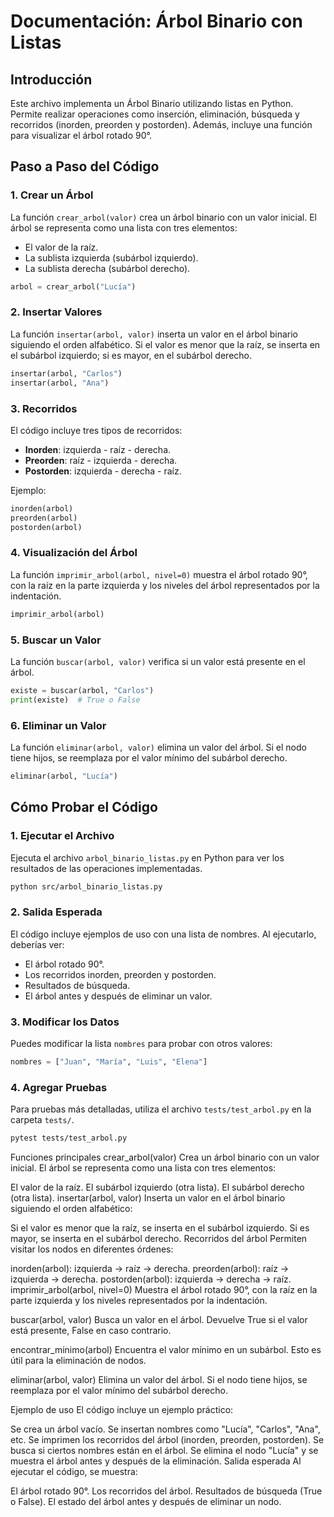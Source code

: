 # Documentación: Árbol Binario con Listas

## Introducción

Este archivo implementa un Árbol Binario utilizando listas en Python. Permite realizar operaciones como inserción, eliminación, búsqueda y recorridos (inorden, preorden y postorden). Además, incluye una función para visualizar el árbol rotado 90°.

## Paso a Paso del Código

### 1. Crear un Árbol

La función `crear_arbol(valor)` crea un árbol binario con un valor inicial. El árbol se representa como una lista con tres elementos:

- El valor de la raíz.
- La sublista izquierda (subárbol izquierdo).
- La sublista derecha (subárbol derecho).

```python
arbol = crear_arbol("Lucía")
```

### 2. Insertar Valores

La función `insertar(arbol, valor)` inserta un valor en el árbol binario siguiendo el orden alfabético. Si el valor es menor que la raíz, se inserta en el subárbol izquierdo; si es mayor, en el subárbol derecho.

```python
insertar(arbol, "Carlos")
insertar(arbol, "Ana")
```

### 3. Recorridos

El código incluye tres tipos de recorridos:

- **Inorden**: izquierda - raíz - derecha.
- **Preorden**: raíz - izquierda - derecha.
- **Postorden**: izquierda - derecha - raíz.

Ejemplo:

```python
inorden(arbol)
preorden(arbol)
postorden(arbol)
```

### 4. Visualización del Árbol

La función `imprimir_arbol(arbol, nivel=0)` muestra el árbol rotado 90°, con la raíz en la parte izquierda y los niveles del árbol representados por la indentación.

```python
imprimir_arbol(arbol)
```

### 5. Buscar un Valor

La función `buscar(arbol, valor)` verifica si un valor está presente en el árbol.

```python
existe = buscar(arbol, "Carlos")
print(existe)  # True o False
```

### 6. Eliminar un Valor

La función `eliminar(arbol, valor)` elimina un valor del árbol. Si el nodo tiene hijos, se reemplaza por el valor mínimo del subárbol derecho.

```python
eliminar(arbol, "Lucía")
```

## Cómo Probar el Código

### 1. Ejecutar el Archivo

Ejecuta el archivo `arbol_binario_listas.py` en Python para ver los resultados de las operaciones implementadas.

```bash
python src/arbol_binario_listas.py
```

### 2. Salida Esperada

El código incluye ejemplos de uso con una lista de nombres. Al ejecutarlo, deberías ver:

- El árbol rotado 90°.
- Los recorridos inorden, preorden y postorden.
- Resultados de búsqueda.
- El árbol antes y después de eliminar un valor.

### 3. Modificar los Datos

Puedes modificar la lista `nombres` para probar con otros valores:

```python
nombres = ["Juan", "María", "Luis", "Elena"]
```

### 4. Agregar Pruebas

Para pruebas más detalladas, utiliza el archivo `tests/test_arbol.py` en la carpeta `tests/`.

```bash
pytest tests/test_arbol.py
```



Funciones principales
crear_arbol(valor)
Crea un árbol binario con un valor inicial. El árbol se representa como una lista con tres elementos:

El valor de la raíz.
El subárbol izquierdo (otra lista).
El subárbol derecho (otra lista).
insertar(arbol, valor)
Inserta un valor en el árbol binario siguiendo el orden alfabético:

Si el valor es menor que la raíz, se inserta en el subárbol izquierdo.
Si es mayor, se inserta en el subárbol derecho.
Recorridos del árbol
Permiten visitar los nodos en diferentes órdenes:

inorden(arbol): izquierda → raíz → derecha.
preorden(arbol): raíz → izquierda → derecha.
postorden(arbol): izquierda → derecha → raíz.
imprimir_arbol(arbol, nivel=0)
Muestra el árbol rotado 90°, con la raíz en la parte izquierda y los niveles representados por la indentación.

buscar(arbol, valor)
Busca un valor en el árbol. Devuelve True si el valor está presente, False en caso contrario.

encontrar_minimo(arbol)
Encuentra el valor mínimo en un subárbol. Esto es útil para la eliminación de nodos.

eliminar(arbol, valor)
Elimina un valor del árbol. Si el nodo tiene hijos, se reemplaza por el valor mínimo del subárbol derecho.

Ejemplo de uso
El código incluye un ejemplo práctico:

Se crea un árbol vacío.
Se insertan nombres como "Lucía", "Carlos", "Ana", etc.
Se imprimen los recorridos del árbol (inorden, preorden, postorden).
Se busca si ciertos nombres están en el árbol.
Se elimina el nodo "Lucía" y se muestra el árbol antes y después de la eliminación.
Salida esperada
Al ejecutar el código, se muestra:

El árbol rotado 90°.
Los recorridos del árbol.
Resultados de búsqueda (True o False).
El estado del árbol antes y después de eliminar un nodo.